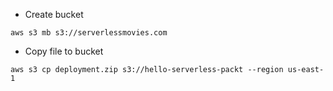 

- Create bucket
```
aws s3 mb s3://serverlessmovies.com
```


- Copy file to bucket

```
aws s3 cp deployment.zip s3://hello-serverless-packt --region us-east-1
```